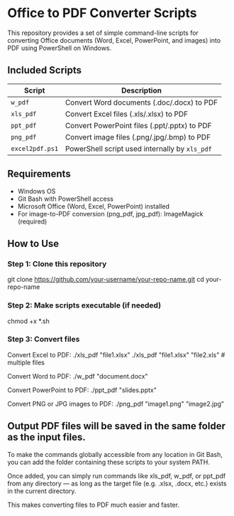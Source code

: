 # Office to PDF Converter Scripts

This repository provides a set of simple command-line scripts for converting Office documents (Word, Excel, PowerPoint, and images) into PDF using PowerShell on Windows.

## Included Scripts

| Script       | Description                          |
|--------------|--------------------------------------|
| `w_pdf`      | Convert Word documents (.doc/.docx) to PDF |
| `xls_pdf`    | Convert Excel files (.xls/.xlsx) to PDF |
| `ppt_pdf`    | Convert PowerPoint files (.ppt/.pptx) to PDF |
| `png_pdf`    | Convert image files (.png/.jpg/.bmp) to PDF |
| `excel2pdf.ps1` | PowerShell script used internally by `xls_pdf` |

##  Requirements

- Windows OS
- Git Bash with PowerShell access
- Microsoft Office (Word, Excel, PowerPoint) installed
- For image-to-PDF conversion (png_pdf, jpg_pdf): ImageMagick (required)


##  How to Use

### Step 1: Clone this repository

git clone https://github.com/your-username/your-repo-name.git
cd your-repo-name

### Step 2: Make scripts executable (if needed)

chmod +x *.sh

### Step 3: Convert files
Convert Excel to PDF:
./xls_pdf "file1.xlsx"
./xls_pdf "file1.xlsx" "file2.xls"  # multiple files

Convert Word to PDF:
./w_pdf "document.docx"

Convert PowerPoint to PDF:
./ppt_pdf "slides.pptx"

Convert PNG or JPG images to PDF:
./png_pdf "image1.png" "image2.jpg"
## Output PDF files will be saved in the same folder as the input files.


To make the commands globally accessible from any location in Git Bash, you can add the folder containing these scripts to your system PATH.

Once added, you can simply run commands like xls_pdf, w_pdf, or ppt_pdf from any directory — as long as the target file (e.g. .xlsx, .docx, etc.) exists in the current directory.

This makes converting files to PDF much easier and faster.
